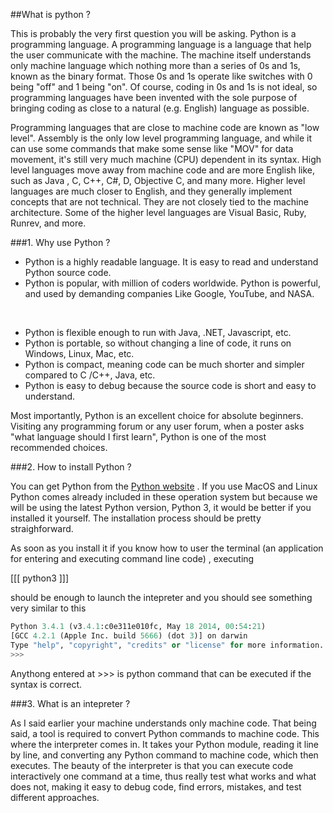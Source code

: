 

##What is python ?

This is probably the very first question you will be asking\. Python is a programming language\. A programming language is a language that help the user communicate with the machine\. The machine itself understands only machine language which nothing more than a series of 0s and 1s, known as the binary format\. Those 0s and 1s operate like switches with 0 being "off" and 1 being "on"\. Of course, coding in 0s and 1s is not ideal, so programming languages have been invented with the sole purpose of bringing coding as close to a natural \(e\.g\. English\) language as possible\.

Programming languages that are close to machine code are known as "low level"\. Assembly is the only low level programming language, and while it can use some commands that make some sense like "MOV" for data movement, it's still very much machine \(CPU\) dependent in its syntax\. High level languages move away from machine code and are more English like, such as Java , C, C\+\+, C\#, D, Objective C, and many more\. Higher level languages are much closer to English, and they generally implement concepts that are not technical\. They are not closely tied to the machine architecture\. Some of the higher level languages are Visual Basic, Ruby, Runrev, and more\.



###1\.  Why use Python ?



- Python is a highly readable language\. It is easy to read and understand Python source code\.
- Python is popular, with million of coders worldwide\.
Python is powerful, and used by demanding companies Like Google, YouTube, and NASA\.
&nbsp;

- Python is flexible enough to run with Java, \.NET, Javascript, etc\.
- Python is portable, so without changing a line of code, it runs on Windows, Linux, Mac, etc\.
- Python is compact, meaning code can be much shorter and simpler compared to C /C\+\+, Java, etc\.
- Python is easy to debug because the source code is short and easy to understand\.

Most importantly, Python is an excellent choice for absolute beginners\. Visiting any programming forum or any user forum, when a poster asks "what language should I first learn", Python is one of the most recommended choices\.



###2\.  How to install Python ?

You can get Python from the [Python website](https://www.python.org/) \. If you use MacOS and Linux Python comes already included in these operation system but because we will be using the latest Python version, Python 3, it would be better if you installed it yourself\. The installation process should be pretty straighforward\.

As soon as you install it if you know how to user the terminal \(an application for entering and executing command line code\) , executing

\[\[\[ python3 \]\]\]

should be enough to launch the intepreter and you should see something very similar to this



```python
Python 3.4.1 (v3.4.1:c0e311e010fc, May 18 2014, 00:54:21)
[GCC 4.2.1 (Apple Inc. build 5666) (dot 3)] on darwin
Type "help", "copyright", "credits" or "license" for more information.
>>>
```



Anythong entered at >>> is  python command that can be executed if the syntax is correct\.



###3\.  What is an intepreter ?

As I said earlier your machine understands only machine code\. That being said, a tool is required to convert Python commands to machine code\. This where the interpreter comes in\. It takes your Python module, reading it line by line, and converting any Python command to machine code, which then executes\. The beauty of the interpreter is that you can execute code interactively one command at a time, thus really test what works and what does not, making it easy to debug code, find errors, mistakes, and test different approaches\.
